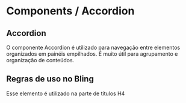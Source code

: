 # Components / Accordion
## Accordion

O componente Accordion é utilizado para navegação entre elementos organizados em painéis
empilhados. É muito útil para agrupamento e organização de conteúdos.

[](_media/live-examples/accordion.html ':include :type=iframe width=100% height=251px')
## Regras de uso no Bling

Esse elemento é utilizado na parte de títulos H4